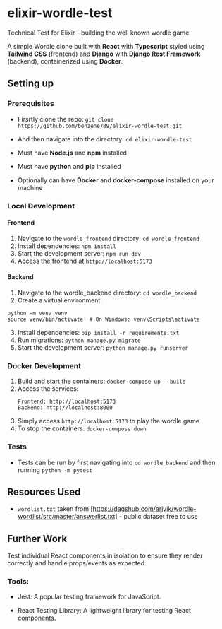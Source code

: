 # elixir-wordle-test
Technical Test for Elixir - building the well known wordle game

A simple Wordle clone built with **React** with **Typescript** styled using **Tailwind CSS** (frontend) and **Django** with **Django Rest Framework** (backend), containerized using **Docker**.

## Setting up
### Prerequisites
- Firsrtly clone the repo: `git clone https://github.com/benzene789/elixir-wordle-test.git`

- And then navigate into the directory: `cd elixir-wordle-test`
- Must have **Node.js** and **npm** installed
- Must have **python** and **pip** installed
- Optionally can have **Docker** and **docker-compose** installed on your machine

### Local Development
#### Frontend
1.  Navigate to the `wordle_frontend` directory: `cd wordle_frontend`
2.  Install dependencies: `npm install`
3.  Start the development server: `npm run dev`
4.  Access the frontend at `http://localhost:5173`
#### Backend
1. Navigate to the wordle_backend directory: `cd wordle_backend`
2. Create a virtual environment:
```
python -m venv venv
source venv/bin/activate  # On Windows: venv\Scripts\activate
```
3. Install dependencies: `pip install -r requirements.txt`
4. Run migrations: `python manage.py migrate`
5. Start the development server: `python manage.py runserver`

### Docker Development
1. Build and start the containers: `docker-compose up --build`
2. Access the services:
    ```
    Frontend: http://localhost:5173
    Backend: http://localhost:8000
    ```
3. Simply access `http://localhost:5173` to play the wordle game
4. To stop the containers: `docker-compose down`

### Tests
- Tests can be run by first navigating into `cd wordle_backend` and then running `python -m pytest`

## Resources Used
- `wordlist.txt` taken from [https://dagshub.com/arjvik/wordle-wordlist/src/master/answerlist.txt] - public dataset free to use

## Further Work
Test individual React components in isolation to ensure they render correctly and handle props/events as expected.

### Tools:
- Jest: A popular testing framework for JavaScript.

- React Testing Library: A lightweight library for testing React components.
